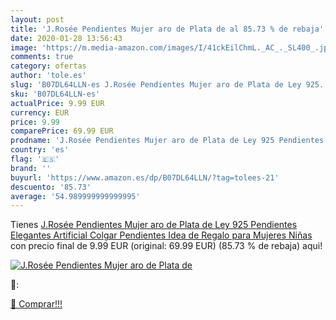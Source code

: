 ```yaml
---
layout: post
title: 'J.Rosée Pendientes Mujer aro de Plata de al 85.73 % de rebaja'
date: 2020-01-28 13:56:43
image: 'https://m.media-amazon.com/images/I/41ckEilChmL._AC_._SL400_.jpg'
comments: true
category: ofertas
author: 'tole.es'
slug: 'B07DL64LLN-es J.Rosée Pendientes Mujer aro de Plata de Ley 925...'
sku: 'B07DL64LLN-es'
actualPrice: 9.99 EUR
currency: EUR
price: 9.99
comparePrice: 69.99 EUR
prodname: 'J.Rosée Pendientes Mujer aro de Plata de Ley 925 Pendientes Elegantes Artificial Colgar Pendientes Idea de Regalo para Mujeres Niñas'
country: 'es'
flag: '🇪🇸'
brand: ''
buyurl: 'https://www.amazon.es/dp/B07DL64LLN/?tag=tolees-21'
descuento: '85.73'
average: '54.989999999999995'
---
```


Tienes [J.Rosée Pendientes Mujer aro de Plata de Ley 925 Pendientes Elegantes Artificial Colgar Pendientes Idea de Regalo para Mujeres Niñas](https://www.amazon.es/dp/B07DL64LLN/?tag=tolees-21) con precio final de  9.99 EUR (original: 69.99 EUR) (85.73 %  de rebaja) aqui!

[![J.Rosée Pendientes Mujer aro de Plata de](https://m.media-amazon.com/images/I/41ckEilChmL._AC_._SL400_.jpg)](https://www.amazon.es/dp/B07DL64LLN/?tag=tolees-21)

🔎:


[🛒 Comprar!!!](https://www.amazon.es/dp/B07DL64LLN/?tag=tolees-21)
